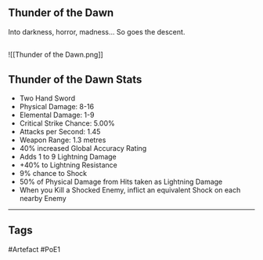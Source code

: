 ## Thunder of the Dawn
Into darkness, horror, madness...
So goes the descent.
##
![[Thunder of the Dawn.png]]
## Thunder of the Dawn Stats
- Two Hand Sword
- Physical Damage: 8-16
- Elemental Damage: 1-9
- Critical Strike Chance: 5.00%
- Attacks per Second: 1.45
- Weapon Range: 1.3 metres
- 40% increased Global Accuracy Rating
- Adds 1 to 9 Lightning Damage
- +40% to Lightning Resistance
- 9% chance to Shock
- 50% of Physical Damage from Hits taken as Lightning Damage
- When you Kill a Shocked Enemy, inflict an equivalent Shock on each nearby Enemy


---
## Tags
#Artefact
#PoE1
